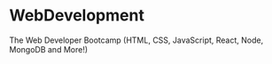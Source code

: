 # WebDevelopment
The Web Developer Bootcamp (HTML, CSS, JavaScript, React, Node, MongoDB and More!)
